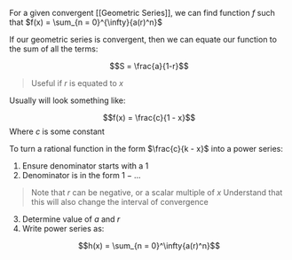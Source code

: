 For a given convergent [[Geometric Series]], we can find function $f$ such that $f(x) = \sum_{n = 0}^{\infty}{a(r)^n}$


If our geometric series is convergent, then we can equate our function to the sum of all the terms:

$$S = \frac{a}{1-r}$$
> Useful if $r$ is equated to $x$


Usually will look something like:

$$f(x) = \frac{c}{1 - x}$$
Where $c$ is some constant

To turn a rational function in the form $\frac{c}{k - x}$ into a power series:
1. Ensure denominator starts with a 1
2. Denominator is in the form $1 - ...$
>  Note that $r$ can be negative, or a scalar multiple of $x$
>  Understand that this will also change the interval of convergence
3. Determine value of $a$ and $r$
4. Write power series as:

$$h(x) = \sum_{n = 0}^\infty{a(r)^n}$$
